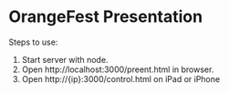 OrangeFest Presentation
====================

Steps to use:
1. Start server with node.
2. Open http://localhost:3000/preent.html in browser.
3. Open http://{ip}:3000/control.html on iPad or iPhone
